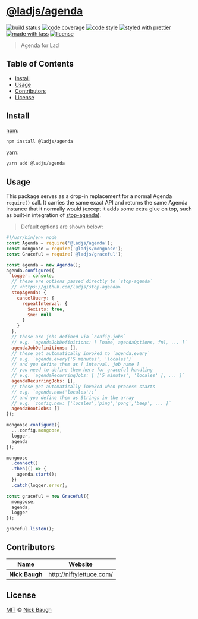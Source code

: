 # [**@ladjs/agenda**](https://github.com/ladjs/agenda)

[![build status](https://img.shields.io/travis/ladjs/agenda.svg)](https://travis-ci.org/ladjs/agenda)
[![code coverage](https://img.shields.io/codecov/c/github/ladjs/agenda.svg)](https://codecov.io/gh/ladjs/agenda)
[![code style](https://img.shields.io/badge/code_style-XO-5ed9c7.svg)](https://github.com/sindresorhus/xo)
[![styled with prettier](https://img.shields.io/badge/styled_with-prettier-ff69b4.svg)](https://github.com/prettier/prettier)
[![made with lass](https://img.shields.io/badge/made_with-lass-95CC28.svg)](https://lass.js.org)
[![license](https://img.shields.io/github/license/ladjs/agenda.svg)](LICENSE)

> Agenda for Lad


## Table of Contents

* [Install](#install)
* [Usage](#usage)
* [Contributors](#contributors)
* [License](#license)


## Install

[npm][]:

```sh
npm install @ladjs/agenda
```

[yarn][]:

```sh
yarn add @ladjs/agenda
```


## Usage

This package serves as a drop-in replacement for a normal Agenda `require()` call. It carries the same exact API and returns the same Agenda instance that it normally would (except it adds some extra glue on top, such as built-in integration of [stop-agenda][]).

> Default options are shown below:

```js
#!/usr/bin/env node
const Agenda = require('@ladjs/agenda');
const mongoose = require('@ladjs/mongoose');
const Graceful = require('@ladjs/graceful');

const agenda = new Agenda();
agenda.configure({
  logger: console,
  // these are options passed directly to `stop-agenda`
  // <https://github.com/ladjs/stop-agenda>
  stopAgenda: {
    cancelQuery: {
      repeatInterval: {
        $exists: true,
        $ne: null
      }
    }
  },
  // these are jobs defined via `config.jobs`
  // e.g. `agendaJobDefinitions: [ [name, agendaOptions, fn], ... ]`
  agendaJobDefinitions: [],
  // these get automatically invoked to `agenda.every`
  // e.g. `agenda.every('5 minutes', 'locales')`
  // and you define them as [ interval, job name ]
  // you need to define them here for graceful handling
  // e.g. `agendaRecurringJobs: [ ['5 minutes', 'locales' ], ... ]`
  agendaRecurringJobs: [],
  // these get automatically invoked when process starts
  // e.g. `agenda.now('locales');`
  // and you define them as Strings in the array
  // e.g. `config.now: ['locales','ping','pong','beep', ... ]`
  agendaBootJobs: []
});

mongoose.configure({
  ...config.mongoose,
  logger,
  agenda
});

mongoose
  .connect()
  .then(() => {
    agenda.start();
  })
  .catch(logger.error);

const graceful = new Graceful({
  mongoose,
  agenda,
  logger
});

graceful.listen();
```


## Contributors

| Name           | Website                    |
| -------------- | -------------------------- |
| **Nick Baugh** | <http://niftylettuce.com/> |


## License

[MIT](LICENSE) © [Nick Baugh](http://niftylettuce.com/)


## 

[npm]: https://www.npmjs.com/

[yarn]: https://yarnpkg.com/

[stop-agenda]: https://github.com/ladjs/stop-agenda
